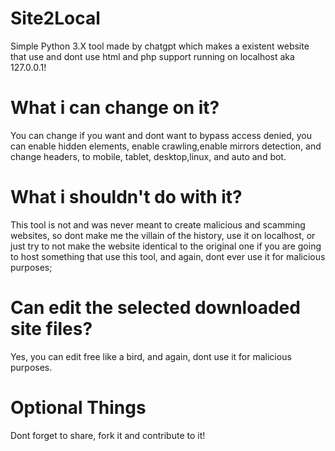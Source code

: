 # Site2Local
Simple Python 3.X tool made by chatgpt which makes a existent website that use and dont use html and php support running on localhost aka 127.0.0.1!

# What i can change on it?
You can change if you want and dont want to bypass access denied, you can enable hidden elements, enable crawling,enable mirrors detection, and change headers, to mobile, tablet, desktop,linux, and auto and bot.

# What i shouldn't do with it?
This tool is not and was never meant to create malicious and scamming websites, so dont make me the villain of the history, use it on localhost, or just try to not make the website identical to the original one if you are going to host something that use this tool, and again, dont ever use it for malicious purposes;

# Can edit the selected downloaded site files?
Yes, you can edit free like a bird, and again, dont use it for malicious purposes.

# Optional Things
Dont forget to share, fork it and contribute to it!
